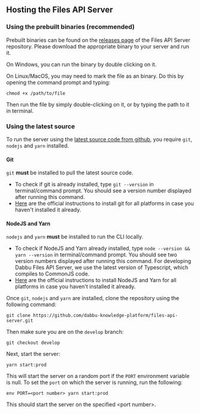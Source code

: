 ## Hosting the Files API Server

### Using the prebuilt binaries (recommended)

Prebuilt binaries can be found on the [releases page](https://github.com/dabbu-knowledge-platform/files-api-server/releases) of the Files API Server repository. Please download the appropriate binary to your server and run it. 

On Windows, you can run the binary by double clicking on it.

On Linux/MacOS, you may need to mark the file as an binary. Do this by opening the command prompt and typing:

```
chmod +x /path/to/file
```

Then run the file by simply double-clicking on it, or by typing the path to it in terminal.

### Using the latest source

To run the server using the [latest source code from github](https://github.com/dabbu-knowledge-platform/files-api-server/), you require `git`, `nodejs` and `yarn` installed.

#### Git

`git` **must** be installed to pull the latest source code.

- To check if git is already installed, type `git --version` in terminal/command prompt. You should see a version number displayed after running this command.
- [Here](https://github.com/git-guides/install-git) are the official instructions to install git for all platforms in case you haven't installed it already.

#### NodeJS and Yarn

`nodejs` and `yarn` **must** be installed to run the CLI locally.

- To check if NodeJS and Yarn already installed, type `node --version && yarn --version` in terminal/command prompt. You should see two version numbers displayed after running this command. For developing Dabbu Files API Server, we use the latest version of Typescript, which compiles to CommonJS code.
- [Here](https://nodejs.org/en/download/package-manager/) are the official instructions to install NodeJS and Yarn for all platforms in case you haven't installed it already.

Once `git`, `nodejs` and `yarn` are installed, clone the repository using the following command:

```
git clone https://github.com/dabbu-knowledge-platform/files-api-server.git
```

Then make sure you are on the `develop` branch:

```
git checkout develop
```

Next, start the server:

```
yarn start:prod
```

This will start the server on a random port if the `PORT` environment variable is null. To set the `port` on which the server is running, run the following:

```
env PORT=<port number> yarn start:prod
```

This should start the server on the specified \<port number\>.